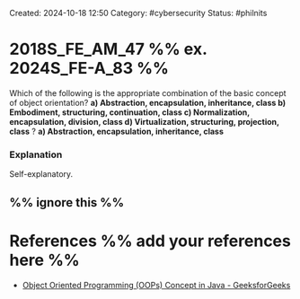 Created: 2024-10-18 12:50
Category: #cybersecurity 
Status: #philnits



# 2018S_FE_AM_47 %% ex. 2024S_FE-A_83 %%

Which of the following is the appropriate combination of the basic concept of object orientation?
**a) Abstraction, encapsulation, inheritance, class 
b) Embodiment, structuring, continuation, class 
c) Normalization, encapsulation, division, class 
d) Virtualization, structuring, projection, class**
?
**a) Abstraction, encapsulation, inheritance, class** 
### Explanation
Self-explanatory. 





%% ignore this %%
---









# References %% add your references here %%
- [Object Oriented Programming (OOPs) Concept in Java - GeeksforGeeks](https://www.geeksforgeeks.org/object-oriented-programming-oops-concept-in-java/)